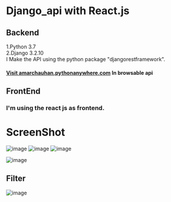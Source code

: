 # Django_api with React.js
## Backend 
1.Python 3.7<br />
2.Django 3.2.10<br />
I Make the API using the python package "djangorestframework". <br />
#### <a href="https://amarchauhan.pythonanywhere.com/api/">Visit amarchauhan.pythonanywhere.com</a> In browsable api 
## FrontEnd
### I'm using the react js as frontend.
# ScreenShot
![image](https://user-images.githubusercontent.com/63333015/146528862-20e775aa-6630-4416-80b5-dcecdd4535d7.png)
![image](https://user-images.githubusercontent.com/63333015/146528949-5af7c6e2-ea07-4a22-84fd-1d2a45cafbaa.png)
![image](https://user-images.githubusercontent.com/63333015/146529454-b55a6da5-31ee-407d-8981-1075b1f64696.png)

![image](https://user-images.githubusercontent.com/63333015/146529056-91f34361-3859-4336-a076-560cc347844f.png)
## Filter
![image](https://user-images.githubusercontent.com/63333015/146529208-2c0149fa-4fa5-47d5-891e-343ee47fa3c6.png)




